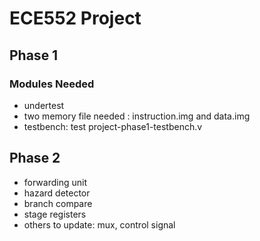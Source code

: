 # ECE552 Project

## Phase 1

### Modules Needed

- undertest
- two memory file needed : instruction.img and data.img
- testbench:  test project-phase1-testbench.v 


## Phase 2
- forwarding unit
- hazard detector
- branch compare
- stage registers
- others to update: mux, control signal 